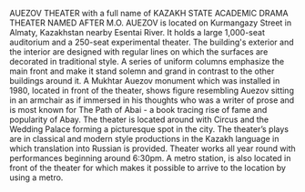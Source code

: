 AUEZOV THEATER with a full name of KAZAKH STATE ACADEMIC DRAMA THEATER NAMED AFTER M.O. AUEZOV is located on Kurmangazy Street in Almaty, Kazakhstan nearby Esentai River. It holds a large 1,000-seat auditorium and a 250-seat experimental theater. The building's exterior and the interior are designed with regular lines on which the surfaces are decorated in traditional style. A series of uniform columns emphasize the main front and make it stand solemn and grand in contrast to the other buildings around it. A Mukhtar Auezov monument which was installed in 1980, located in front of the theater, shows figure resembling Auezov sitting in an armchair as if immersed in his thoughts who was a writer of prose and is most known for The Path of Abai - a book tracing rise of fame and popularity of Abay. The theater is located around with Circus and the Wedding Palace forming a picturesque spot in the city. The theater’s plays are in classical and modern style productions in the Kazakh language in which translation into Russian is provided. Theater works all year round with performances beginning around 6:30pm. A metro station, is also located in front of the theater for which makes it possible to arrive to the location by using a metro.
